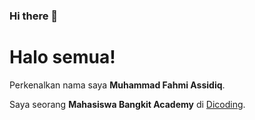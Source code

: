 ### Hi there 👋

# Halo semua! 

Perkenalkan nama saya **Muhammad Fahmi Assidiq**.<br>

Saya seorang **Mahasiswa Bangkit Academy** di [Dicoding](https://www.dicoding.com/).<br>

